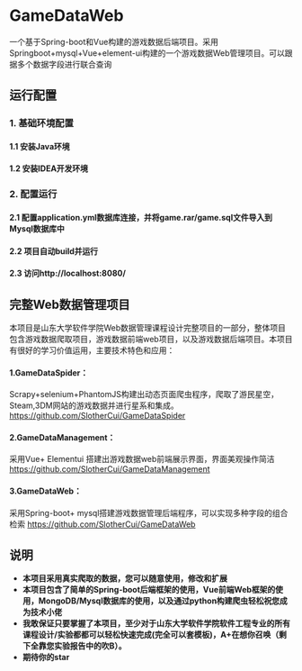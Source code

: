 # GameDataWeb
 一个基于Spring-boot和Vue构建的游戏数据后端项目。采用Springboot+mysql+Vue+element-ui构建的一个游戏数据Web管理项目。可以跟据多个数据字段进行联合查询
## 运行配置
### 1. 基础环境配置
#### 1.1 安装Java环境
#### 1.2 安装IDEA开发环境
### 2. 配置运行
#### 2.1 配置application.yml数据库连接，并将game.rar/game.sql文件导入到Mysql数据库中
#### 2.2 项目自动build并运行
#### 2.3 访问http://localhost:8080/

## 完整Web数据管理项目
本项目是山东大学软件学院Web数据管理课程设计完整项目的一部分，整体项目包含游戏数据爬取项目，游戏数据前端web项目，以及游戏数据后端项目。本项目有很好的学习价值运用，主要技术特色和应用：  

#### 1.GameDataSpider： 
Scrapy+selenium+PhantomJS构建出动态页面爬虫程序，爬取了游民星空，Steam,3DM网站的游戏数据并进行星系和集成。https://github.com/SlotherCui/GameDataSpider
#### 2.GameDataManagement： 
采用Vue+ Elementui 搭建出游戏数据web前端展示界面，界面美观操作简洁 https://github.com/SlotherCui/GameDataManagement
#### 3.GameDataWeb： 
采用Spring-boot+ mysql搭建游戏数据管理后端程序，可以实现多种字段的组合检索 https://github.com/SlotherCui/GameDataWeb

## 说明
*  __本项目采用真实爬取的数据，您可以随意使用，修改和扩展__
*  __本项目包含了简单的Spring-boot后端框架的使用，Vue前端Web框架的使用，MongoDB/Mysql数据库的使用，以及通过python构建爬虫轻松祝您成为技术小佬__
*  __我敢保证只要掌握了本项目，至少对于山东大学软件学院软件工程专业的所有课程设计/实验都都可以轻松快速完成(完全可以套模板)，A+在想你召唤（剩下全靠您实验报告中的吹B）。__
*  __期待你的star__